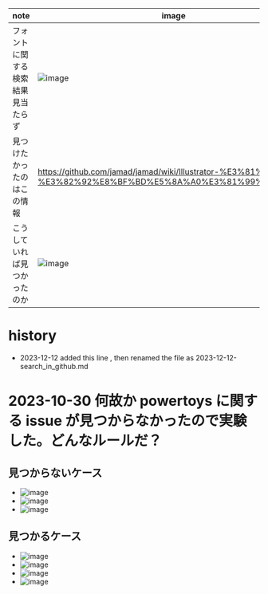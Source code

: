
<link rel="stylesheet" type="text/css" href="/assets/css/styles.css">


|note|image|
|-|-|
|フォントに関する検索結果見当たらず|![image](https://github.com/jamad/jamad.github.io/assets/949913/b3c62022-be54-4946-b5bd-f236b5205c64)|
|見つけたかったのはこの情報|https://github.com/jamad/jamad/wiki/Illustrator-%E3%81%A7-font-%E3%82%92%E8%BF%BD%E5%8A%A0%E3%81%99%E3%82%8B|
|こうしていれば見つかったのか|![image](https://github.com/jamad/jamad.github.io/assets/949913/b88679ae-d78f-4734-bd56-741735fe0169)|





# history
* 2023-12-12 added this line , then renamed the file as 2023-12-12-search_in_github.md

# 2023-10-30  何故か powertoys に関する issue が見つからなかったので実験した。どんなルールだ？ 
## 見つからないケース 
* ![image](https://github.com/jamad/jamad.github.io/assets/949913/a949f964-48e6-43ba-9b64-9011594dbd35)
* ![image](https://github.com/jamad/jamad.github.io/assets/949913/2935ec4d-19ca-4e3f-a929-f1f0086d919d)
* ![image](https://github.com/jamad/jamad.github.io/assets/949913/2a3a0ff6-2ad8-4f46-b6a9-b33e9c864722)
## 見つかるケース
* ![image](https://github.com/jamad/jamad.github.io/assets/949913/228ed0a3-5134-4a97-8855-efccb7b838b2)
* ![image](https://github.com/jamad/jamad.github.io/assets/949913/a839858a-2926-45c8-8d05-d876b0c0c365)
* ![image](https://github.com/jamad/jamad.github.io/assets/949913/d3bb3730-0c27-4408-ac96-c4dc975a108c)
* ![image](https://github.com/jamad/jamad.github.io/assets/949913/1a7e66ff-8cfd-4d36-a7af-843c46836ce9)



 

